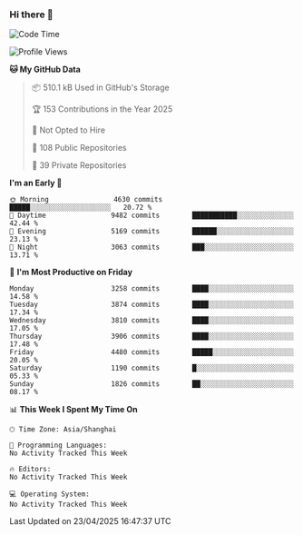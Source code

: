 ### Hi there 👋

<!--
**qbosen/qbosen** is a ✨ _special_ ✨ repository because its `README.md` (this file) appears on your GitHub profile.

Here are some ideas to get you started:

- 🔭 I’m currently working on ...
- 🌱 I’m currently learning ...
- 👯 I’m looking to collaborate on ...
- 🤔 I’m looking for help with ...
- 💬 Ask me about ...
- 📫 How to reach me: ...
- 😄 Pronouns: ...
- ⚡ Fun fact: ...
-->

<!--START_SECTION:waka-->
![Code Time](http://img.shields.io/badge/Code%20Time-2%2C111%20hrs%2036%20mins-blue)

![Profile Views](http://img.shields.io/badge/Profile%20Views-0-blue)

**🐱 My GitHub Data** 

> 📦 510.1 kB Used in GitHub's Storage 
 > 
> 🏆 153 Contributions in the Year 2025
 > 
> 🚫 Not Opted to Hire
 > 
> 📜 108 Public Repositories 
 > 
> 🔑 39 Private Repositories 
 > 
**I'm an Early 🐤** 

```text
🌞 Morning                4630 commits        █████░░░░░░░░░░░░░░░░░░░░   20.72 % 
🌆 Daytime                9482 commits        ███████████░░░░░░░░░░░░░░   42.44 % 
🌃 Evening                5169 commits        ██████░░░░░░░░░░░░░░░░░░░   23.13 % 
🌙 Night                  3063 commits        ███░░░░░░░░░░░░░░░░░░░░░░   13.71 % 
```
📅 **I'm Most Productive on Friday** 

```text
Monday                   3258 commits        ████░░░░░░░░░░░░░░░░░░░░░   14.58 % 
Tuesday                  3874 commits        ████░░░░░░░░░░░░░░░░░░░░░   17.34 % 
Wednesday                3810 commits        ████░░░░░░░░░░░░░░░░░░░░░   17.05 % 
Thursday                 3906 commits        ████░░░░░░░░░░░░░░░░░░░░░   17.48 % 
Friday                   4480 commits        █████░░░░░░░░░░░░░░░░░░░░   20.05 % 
Saturday                 1190 commits        █░░░░░░░░░░░░░░░░░░░░░░░░   05.33 % 
Sunday                   1826 commits        ██░░░░░░░░░░░░░░░░░░░░░░░   08.17 % 
```


📊 **This Week I Spent My Time On** 

```text
🕑︎ Time Zone: Asia/Shanghai

💬 Programming Languages: 
No Activity Tracked This Week

🔥 Editors: 
No Activity Tracked This Week

💻 Operating System: 
No Activity Tracked This Week
```


 Last Updated on 23/04/2025 16:47:37 UTC
<!--END_SECTION:waka-->

